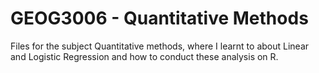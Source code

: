 # GEOG3006 - Quantitative Methods
Files for the subject Quantitative methods, where I learnt to about Linear and Logistic Regression and how to conduct these analysis on R.
